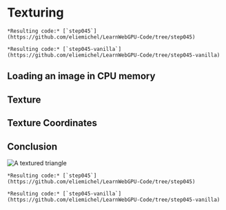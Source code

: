 Texturing
=========

````{tab} With webgpu.hpp
*Resulting code:* [`step045`](https://github.com/eliemichel/LearnWebGPU-Code/tree/step045)
````

````{tab} Vanilla webgpu.h
*Resulting code:* [`step045-vanilla`](https://github.com/eliemichel/LearnWebGPU-Code/tree/step045-vanilla)
````

Loading an image in CPU memory
------------------------------

Texture
-------

Texture Coordinates
-------------------

Conclusion
----------

![A textured triangle](/images/textured-triangle.png)

````{tab} With webgpu.hpp
*Resulting code:* [`step045`](https://github.com/eliemichel/LearnWebGPU-Code/tree/step045)
````

````{tab} Vanilla webgpu.h
*Resulting code:* [`step045-vanilla`](https://github.com/eliemichel/LearnWebGPU-Code/tree/step045-vanilla)
````
